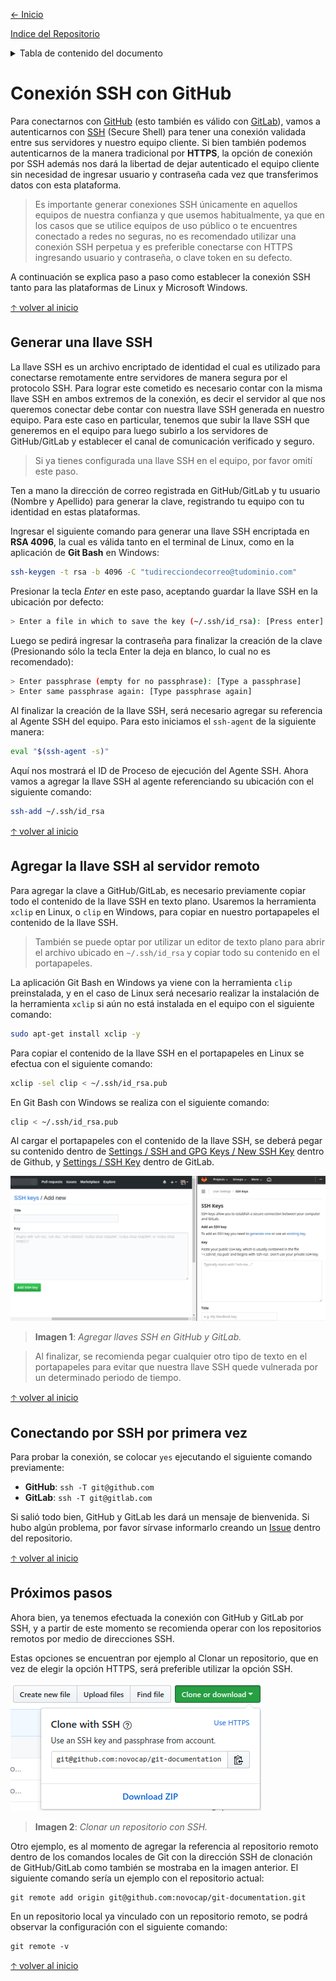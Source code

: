 [<- Inicio](../README.md)

[Indice del Repositorio](SUMMARY.md)

<details>
    <summary>Tabla de contenido del documento</summary>
    <a href="#Conexión-SSH-con-GitHub"><strong>Conexión SSH con GitHub</strong></a><br>
    <a href="#Generar-una-llave-SSH">· Generar una llave SSH</a><br>
    <a href="#Agregar-la-llave-SSH-al-servidor-remoto">· Agregar la llave SSH al servidor remoto</a><br>
    <a href="#Conectando-por-SSH-por-primera-vez">· Conectando por SSH por primera vez</a><br>
    <a href="#Próximos-pasos">· Próximos pasos</a><br>
</details>

# Conexión SSH con GitHub
Para conectarnos con [GitHub](https://github.com) (esto también es válido con [GitLab](https://gitlab.com)), vamos a autenticarnos con [SSH](https://es.wikipedia.org/wiki/Secure_Shell) (Secure Shell) para tener una conexión validada entre sus servidores y nuestro equipo cliente. Si bien también podemos autenticarnos de la manera tradicional por __HTTPS__, la opción de conexión por SSH además nos dará la libertad de dejar autenticado el equipo cliente sin necesidad de ingresar usuario y contraseña cada vez que transferimos datos con esta plataforma.
> Es importante generar conexiones SSH únicamente en aquellos equipos de nuestra confianza y que usemos habitualmente, ya que en los casos que se utilice equipos de uso público o te encuentres conectado a redes no seguras, no es recomendado utilizar una conexión SSH perpetua y es preferible conectarse con HTTPS ingresando usuario y contraseña, o clave token en su defecto.

A continuación se explica paso a paso como establecer la conexión SSH tanto para las plataformas de Linux y Microsoft Windows.

[🡡 volver al inicio](#Conexión-SSH-con-GitHub)
## Generar una llave SSH
La llave SSH es un archivo encriptado de identidad el cual es utilizado para conectarse remotamente entre servidores de manera segura por el protocolo SSH. Para lograr este cometido es necesario contar con la misma llave SSH en ambos extremos de la conexión, es decir el servidor al que nos queremos conectar debe contar con nuestra llave SSH generada en nuestro equipo. Para este caso en particular, tenemos que subir la llave SSH que generemos en el equipo para luego subirlo a los servidores de GitHub/GitLab y establecer el canal de comunicación verificado y seguro.
> Si ya tienes configurada una llave SSH en el equipo, por favor omití este paso.

Ten a mano la dirección de correo registrada en GitHub/GitLab y tu usuario (Nombre y Apellido) para generar la clave, registrando tu equipo con tu identidad en estas plataformas.

Ingresar el siguiente comando para generar una llave SSH encriptada en __RSA 4096__, la cual es válida tanto en el terminal de Linux, como en la aplicación de __Git Bash__ en Windows:
```bash
ssh-keygen -t rsa -b 4096 -C "tudirecciondecorreo@tudominio.com"
```
Presionar la tecla _Enter_ en este paso, aceptando guardar la llave SSH en la ubicación por defecto:
```bash
> Enter a file in which to save the key (~/.ssh/id_rsa): [Press enter]
```
Luego se pedirá ingresar la contraseña para finalizar la creación de la clave (Presionando sólo la tecla Enter la deja en blanco, lo cual no es recomendado):
```bash
> Enter passphrase (empty for no passphrase): [Type a passphrase]
> Enter same passphrase again: [Type passphrase again]
```
Al finalizar la creación de la llave SSH, será necesario agregar su referencia al Agente SSH del equipo. Para esto iniciamos el `ssh-agent` de la siguiente manera:
```bash
eval "$(ssh-agent -s)"
```
Aquí nos mostrará el ID de Proceso de ejecución del Agente SSH. Ahora vamos a agregar la llave SSH al agente referenciando su ubicación con el siguiente comando:
```bash
ssh-add ~/.ssh/id_rsa
```
[🡡 volver al inicio](#Conexión-SSH-con-GitHub)
## Agregar la llave SSH al servidor remoto
Para agregar la clave a GitHub/GitLab, es necesario previamente copiar todo el contenido de la llave SSH en texto plano. Usaremos la herramienta `xclip` en Linux, o `clip` en Windows, para copiar en nuestro portapapeles el contenido de la llave SSH.
> También se puede optar por utilizar un editor de texto plano para abrir el archivo ubicado en `~/.ssh/id_rsa` y copiar todo su contenido en el portapapeles.

La aplicación Git Bash en Windows ya viene con la herramienta `clip` preinstalada, y en el caso de Linux será necesario realizar la instalación de la herramienta `xclip` si aún no está instalada en el equipo con el siguiente comando:
```bash
sudo apt-get install xclip -y
```
Para copiar el contenido de la llave SSH en el portapapeles en Linux se efectua con el siguiente comando:
```bash
xclip -sel clip < ~/.ssh/id_rsa.pub
```
En Git Bash con Windows se realiza con el siguiente comando:
```bash
clip < ~/.ssh/id_rsa.pub
```
Al cargar el portapapeles con el contenido de la llave SSH, se deberá pegar su contenido dentro de [Settings / SSH and GPG Keys / New SSH Key](https://github.com/settings/ssh/new) dentro de Github, y [Settings / SSH Key](https://gitlab.com/profile/keys) dentro de GitLab.

![SSH Keys on GitHub & GitLab](../img/add-ssh-key.png)
> __Imagen 1__: _Agregar llaves SSH en GitHub y GitLab._

> Al finalizar, se recomienda pegar cualquier otro tipo de texto en el portapapeles para evitar que nuestra llave SSH quede vulnerada por un determinado periodo de tiempo.

[🡡 volver al inicio](#Conexión-SSH-con-GitHub)
## Conectando por SSH por primera vez
Para probar la conexión, se colocar `yes` ejecutando el siguiente comando previamente:
* __GitHub__: `ssh -T git@github.com`
* __GitLab__: `ssh -T git@gitlab.com`

Si salió todo bien, GitHub y GitLab les dará un mensaje de bienvenida. Si hubo algún problema, por favor sírvase informarlo creando un [Issue](https://github.com/novocap/git-documentation/issues/new) dentro del repositorio.

[🡡 volver al inicio](#Conexión-SSH-con-GitHub)
## Próximos pasos
Ahora bien, ya tenemos efectuada la conexión con GitHub y GitLab por SSH, y a partir de este momento se recomienda operar con los repositorios remotos por medio de direcciones SSH.

Estas opciones se encuentran por ejemplo al Clonar un repositorio, que en vez de elegir la opción HTTPS, será preferible utilizar la opción SSH.

![Clone via SSH](../img/clone-via-ssh.png)
> __Imagen 2__: _Clonar un repositorio con SSH._

Otro ejemplo, es al momento de agregar la referencia al repositorio remoto dentro de los comandos locales de Git con la dirección SSH de clonación de GitHub/GitLab como también se mostraba en la imagen anterior. El siguiente comando sería un ejemplo con el repositorio actual:
```git
git remote add origin git@github.com:novocap/git-documentation.git
```
En un repositorio local ya vinculado con un repositorio remoto, se podrá observar la configuración con el siguiente comando:
```git
git remote -v
```
[🡡 volver al inicio](#Conexión-SSH-con-GitHub)